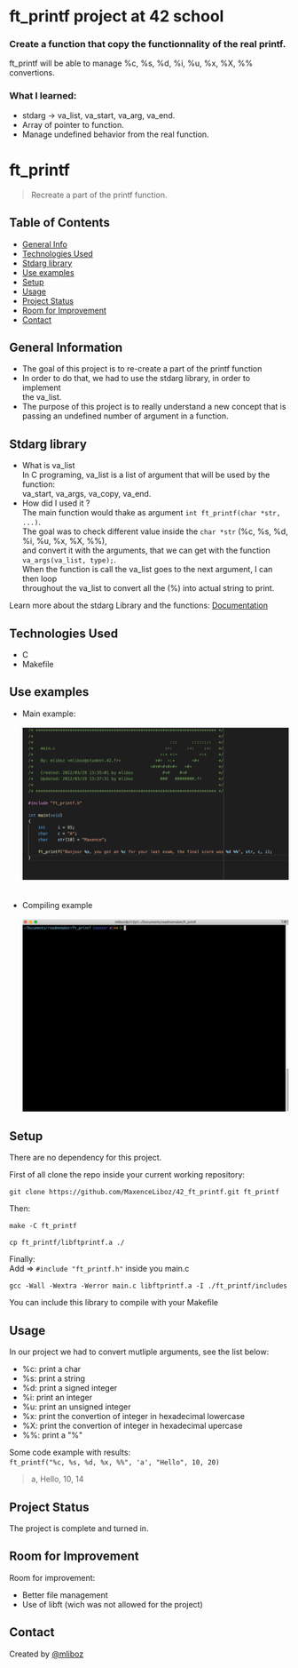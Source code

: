 # ft_printf project at 42 school

### Create a function that copy the functionnality of the real printf.

ft_printf will be able to manage %c, %s, %d, %i, %u, %x, %X, %% convertions.

### What I learned:

* stdarg -> va_list, va_start, va_arg, va_end.
* Array of pointer to function.
* Manage undefined behavior from the real function.


# ft_printf
> Recreate a part of the printf function.

## Table of Contents
* [General Info](#general-information)
* [Technologies Used](#technologies-used)
* [Stdarg library](#stdarg-library)
* [Use examples](#use-examples)
* [Setup](#setup)
* [Usage](#usage)
* [Project Status](#project-status)
* [Room for Improvement](#room-for-improvement)
* [Contact](#contact)

## General Information
- The goal of this project is to re-create a part of the printf function
- In order to do that, we had to use the stdarg library, in order to implement  
the va_list.
- The purpose of this project is to really understand a new concept that is  
passing an undefined number of argument in a function.

## Stdarg library
* What is va_list  
In C programing, va_list is a list of argument that will be used by the function:  
va_start, va_args, va_copy, va_end.
* How did I used it ?  
The main function would thake as argument `int ft_printf(char *str, ...)`.  
The goal was to check different value inside the `char *str` (%c, %s, %d, %i, %u, %x, %X, %%),  
and convert it with the arguments, that we can get with the function `va_args(va_list, type);`.  
When the function is call the va_list goes to the next argument, I can then loop  
throughout the va_list to convert all the (%) into actual string to print.

Learn more about the stdarg Library and the functions:
[Documentation](https://docs.microsoft.com/fr-fr/cpp/c-runtime-library/reference/va-arg-va-copy-va-end-va-start?view=msvc-170)


## Technologies Used
- C
- Makefile

## Use examples
* Main example:  <br/>  
![Main example](./img/main.png) <br/> <br/> <br/>
* Compiling example <br/>  
![Compile example](./img/printf_compile.gif)
<!-- If you have screenshots you'd like to share, include them here. -->

## Setup
There are no dependency for this project.

First of all clone the repo inside your current working repository:
```
git clone https://github.com/MaxenceLiboz/42_ft_printf.git ft_printf
```

Then:
```
make -C ft_printf
```
```
cp ft_printf/libftprintf.a ./
```

Finally:  
Add => `#include "ft_printf.h"` inside you main.c
```
gcc -Wall -Wextra -Werror main.c libftprintf.a -I ./ft_printf/includes
```

You can include this library to compile with your Makefile

## Usage
In our project we had to convert mutliple arguments, see the list below:
- %c: print a char
- %s: print a string
- %d: print a signed integer
- %i: print an integer
- %u: print an unsigned integer
- %x: print the convertion of integer in hexadecimal lowercase
- %X: print the convertion of integer in hexadecimal upercase
- %%: print a "%"

Some code example with results:  
`ft_printf("%c, %s, %d, %x, %%", 'a', "Hello", 10, 20)`
> a, Hello, 10, 14


## Project Status
The project is complete and turned in.

## Room for Improvement
Room for improvement:
- Better file management
- Use of libft (wich was not allowed for the project)

## Contact
Created by [@mliboz](https://github.com/MaxenceLiboz)
